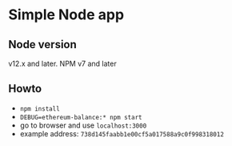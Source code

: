 # Simple Node app

## Node version
v12.x and later. NPM v7 and later

## Howto

* `npm install`
* `DEBUG=ethereum-balance:* npm start`
* go to browser and use `localhost:3000`
* example address: `738d145faabb1e00cf5a017588a9c0f998318012`
